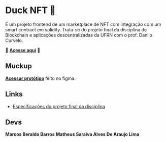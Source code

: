 # Duck NFT 🦆
É um projeto frontend de um marketplace de NFT com integração com um smart contract em solidity.
Trata-se do projeto final da disciplina de Blockchain e aplicações descentralizadas da UFRN com o prof. Danilo Curvelo.

🚀 **[Acesse aqui](https://marcosbb.github.io/Duck_NFT_frontend/)** 🚀

## Muckup
**[Acessar protótipo](https://www.figma.com/file/bSkSxT9lQac0pXWBf9GCNG/Duck-nft?node-id=0%3A1&t=1P5FJAxe9DJ4g5Kn-1)** feito no figma.

## Links
- [Especificações do projeto final da disciplina](https://github.com/danilocurvelo/imd0913-2022/tree/main/projeto-final-dapp)
<!-- - [Smart contract do Duck NFT]() -->

## Devs
**Marcos Beraldo Barros**
**Matheus Saraiva Alves De Araujo Lima**
